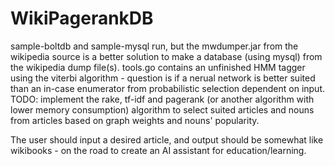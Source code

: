 # WikiPagerankDB
sample-boltdb and sample-mysql run, but the mwdumper.jar from the wikipedia source is a better solution to make a database (using mysql) from the wikipedia dump file(s).
tools.go contains an unfinished HMM tagger using the viterbi algorithm - question is if a nerual network is better suited than an in-case enumerator from probabilistic selection dependent on input.
TODO: implement the rake, tf-idf and pagerank (or another algorithm with lower memory consumption) algorithm to select suited articles and nouns from articles based on graph weights and nouns' popularity.

The user should input a desired article, and output should be somewhat like wikibooks - on the road to create an AI assistant for education/learning.
